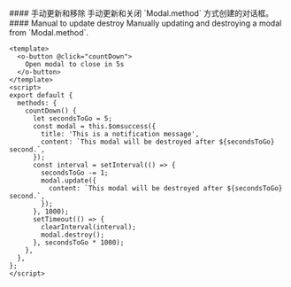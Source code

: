 <cn>
#### 手动更新和移除
手动更新和关闭 `Modal.method` 方式创建的对话框。
</cn>

<us>
#### Manual to update destroy
Manually updating and destroying a modal from `Modal.method`.
</us>

```vue
<template>
  <o-button @click="countDown">
    Open modal to close in 5s
  </o-button>
</template>
<script>
export default {
  methods: {
    countDown() {
      let secondsToGo = 5;
      const modal = this.$omsuccess({
        title: 'This is a notification message',
        content: `This modal will be destroyed after ${secondsToGo} second.`,
      });
      const interval = setInterval(() => {
        secondsToGo -= 1;
        modal.update({
          content: `This modal will be destroyed after ${secondsToGo} second.`,
        });
      }, 1000);
      setTimeout(() => {
        clearInterval(interval);
        modal.destroy();
      }, secondsToGo * 1000);
    },
  },
};
</script>
```
